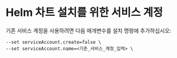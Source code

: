# Helm 차트 설치를 위한 서비스 계정

기존 서비스 계정을 사용하려면 다음 매개변수를 설치 명령에 추가하십시오:

```
--set serviceAccount.create=false \  
--set serviceAccount.name=<기존_서비스_계정_입력> \
```  